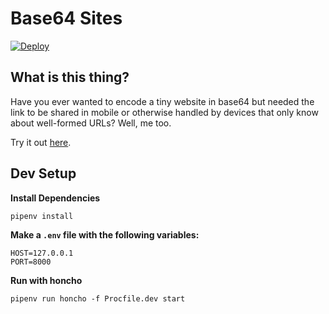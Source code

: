 # Base64 Sites

[![Deploy](https://www.herokucdn.com/deploy/button.svg)](https://heroku.com/deploy?template=https://github.com/fidiego/base64-sites)

## What is this thing?

Have you ever wanted to encode a tiny website in base64 but needed the link to be shared in mobile or otherwise handled by devices that only know about well-formed URLs? Well, me too.

Try it out <a href="//base64-sites.herokuapp.com">here</a>.

## Dev Setup

**Install Dependencies**

```
pipenv install
```

**Make a `.env` file with the following variables:**

```
HOST=127.0.0.1
PORT=8000
```

**Run with honcho**

```
pipenv run honcho -f Procfile.dev start
```
